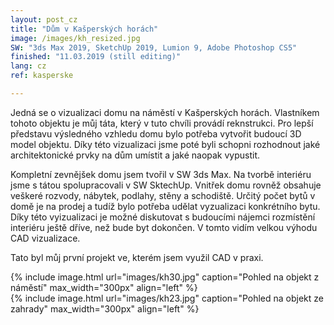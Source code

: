 ```yaml
---
layout: post_cz
title: "Dům v Kašperských horách"
image: /images/kh_resized.jpg
SW: "3ds Max 2019, SketchUp 2019, Lumion 9, Adobe Photoshop CS5"
finished: "11.03.2019 (still editing)"
lang: cz
ref: kasperske

---
```



Jedná se o vizualizaci domu na náměstí v Kašperských horách. Vlastníkem tohoto objektu je můj táta, který v tuto chvíli provádí reknstrukci. Pro lepší představu výsledného vzhledu domu bylo potřeba vytvořit budoucí 3D model objektu. Díky této vizualizaci jsme poté byli schopni rozhodnout jaké architektonické prvky na dům umístit a jaké naopak vypustit.


Kompletní zevnějšek domu jsem tvořil v SW 3ds Max. Na tvorbě interiéru jsme s tátou spolupracovali v SW SktechUp. Vnitřek domu rovněž obsahuje veškeré rozvody, nábytek, podlahy, stěny a schodiště. Určitý počet bytů v domě je na prodej a tudíž bylo potřeba udělat vyzualizaci konkrétního bytu. Díky této vyizualizaci je možné diskutovat s budoucími nájemci rozmístění interiéru ještě dříve, než bude byt dokončen. V tomto vidím velkou výhodu CAD vizualizace. 

Tato byl můj první projekt ve, kterém jsem využil CAD v praxi.

{% include image.html url="images/kh30.jpg" caption="Pohled na objekt z náměstí" max_width="300px" align="left" %}
<br>
{% include image.html url="images/kh23.jpg" caption="Pohled na objekt ze zahrady" max_width="300px" align="left" %}
<br>